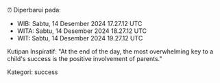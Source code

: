 ⏰ Diperbarui pada:
- WIB: Sabtu, 14 Desember 2024 17.27.12 UTC
- WITA: Sabtu, 14 Desember 2024 18.27.12 UTC
- WIT: Sabtu, 14 Desember 2024 19.27.12 UTC

Kutipan Inspiratif:
"At the end of the day, the most overwhelming key to a child's success is the positive involvement of parents."


Kategori: success

